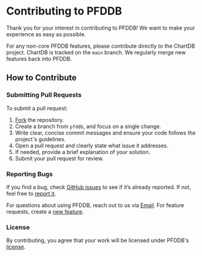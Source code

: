 # **Contributing to PFDDB**

Thank you for your interest in contributing to PFDDB! We want to make your experience as easy as possible.

For any non-core PFDDB features, please contribute directly to the ChartDB project. 
ChartDB is tracked on the `main` branch. We regularly merge new features back into PFDDB.

## How to Contribute

### Submitting Pull Requests

To submit a pull request:

1. [Fork](https://github.com/heerden/pfddb/fork) the repository.
2. Create a branch from `pfddb`, and focus on a single change.
3. Write clear, concise commit messages and ensure your code follows the project's guidelines.
4. Open a pull request and clearly state what issue it addresses.
5. If needed, provide a brief explanation of your solution.
6. Submit your pull request for review.

### Reporting Bugs

If you find a bug, check [GitHub issues](https://github.com/heerden/pfddb/issues) to see if it’s already reported. If not, feel free to [report it](https://github.com/heerden/pfddb/issues/new?labels=bug).

For questions about using PFDDB, reach out to us via [Email](community@heerden.com). For feature requests, create a [new feature](https://github.com/heerden/pfddb/issues/new?labels=enhancement).

### License

By contributing, you agree that your work will be licensed under PFDDB's [license](https://github.com/heerden/pfddb/blob/main/LICENSE).

